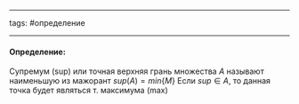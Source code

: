 ___
tags: #определение 
___
#### **Определение:**
Супремум (sup) или точная верхняя грань множества $A$ называют наименьшую из мажорант $sup(A) = min\{M\}$ 
Если $sup \in A,$ то данная точка будет являться т. максимума (max)